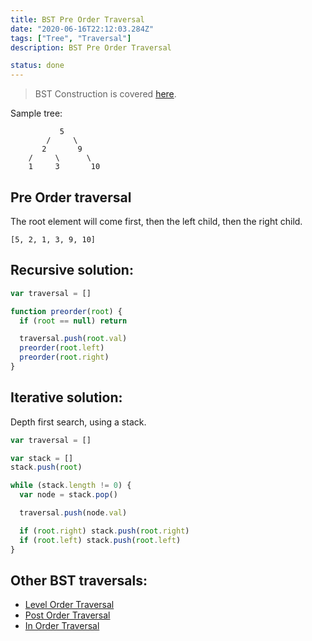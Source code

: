```yaml
---
title: BST Pre Order Traversal
date: "2020-06-16T22:12:03.284Z"
tags: ["Tree", "Traversal"]
description: BST Pre Order Traversal

status: done
---
```


> BST Construction is covered [here](/bst).

Sample tree:

```
           5
        /     \
       2       9
    /     \      \
    1     3       10
```

## Pre Order traversal

The root element will come first, then the left child, then the right child.

`[5, 2, 1, 3, 9, 10]`

## Recursive solution:

```javascript
var traversal = []

function preorder(root) {
  if (root == null) return

  traversal.push(root.val)
  preorder(root.left)
  preorder(root.right)
}
```

## Iterative solution:

Depth first search, using a stack.

```javascript
var traversal = []

var stack = []
stack.push(root)

while (stack.length != 0) {
  var node = stack.pop()

  traversal.push(node.val)

  if (root.right) stack.push(root.right)
  if (root.left) stack.push(root.left)
}
```

## Other BST traversals:

- [Level Order Traversal](/bst-level-order)
- [Post Order Traversal](/bst-post-order)
- [In Order Traversal](/bst-in-order)
